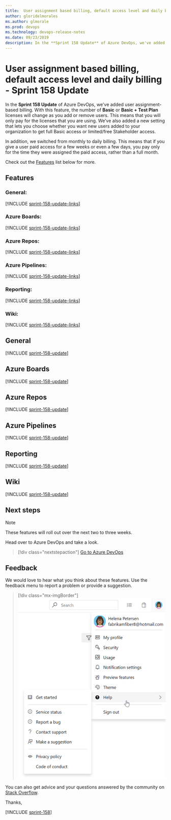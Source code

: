 ```yaml
---
title:  User assignment based billing, default access level and daily billing - Sprint 158 Update
author: gloridelmorales
ms.author: glmorale
ms.prod: devops
ms.technology: devops-release-notes
ms.date: 09/23/2019
description: In the **Sprint 158 Update** of Azure DevOps, we've added user assignment based billing. With this feature, the number of Basic or Basic + Test Plan licenses will change as you add or remove users. 
---
```


#  User assignment based billing, default access level and daily billing - Sprint 158 Update

In the **Sprint 158 Update** of Azure DevOps, we've added user assignment-based billing. With this feature, the number of **Basic** or **Basic + Test Plan** licenses will change as you add or remove users. This means that you will only pay for the licenses that you are using. We’ve also added a new setting that lets you choose whether you want new users added to your organization to get full Basic access or limited/free Stakeholder access.

In addition, we switched from monthly to daily billing. This means that if you give a user paid access for a few weeks or even a few days, you pay only for the time they were assigned the paid access, rather than a full month.

Check out the [Features](#features) list below for more.

## Features

### General:

[!INCLUDE [sprint-158-update-links](_shared/general/sprint-158-update-links.md)]

### Azure Boards:

[!INCLUDE [sprint-158-update-links](_shared/boards/sprint-158-update-links.md)]

### Azure Repos:

[!INCLUDE [sprint-158-update-links](_shared/repos/sprint-158-update-links.md)]

### Azure Pipelines:

[!INCLUDE [sprint-158-update-links](_shared/pipelines/sprint-158-update-links.md)]

### Reporting:

[!INCLUDE [sprint-158-update-links](_shared/reporting/sprint-158-update-links.md)]

### Wiki:

[!INCLUDE [sprint-158-update-links](_shared/wiki/sprint-158-update-links.md)]

## General

[!INCLUDE [sprint-158-update](_shared/general/sprint-158-update.md)]

## Azure Boards

[!INCLUDE [sprint-158-update](_shared/boards/sprint-158-update.md)]

## Azure Repos

[!INCLUDE [sprint-158-update](_shared/repos/sprint-158-update.md)]

## Azure Pipelines

[!INCLUDE [sprint-158-update](_shared/pipelines/sprint-158-update.md)]

## Reporting

[!INCLUDE [sprint-158-update](_shared/reporting/sprint-158-update.md)]

## Wiki

[!INCLUDE [sprint-158-update](_shared/wiki/sprint-158-update.md)]

## Next steps

> [!NOTE]
> These features will roll out over the next two to three weeks.

Head over to Azure DevOps and take a look.

> [!div class="nextstepaction"]
> [Go to Azure DevOps](http://go.microsoft.com/fwlink/?LinkId=307137&campaign=o~msft~docs~product-vsts~release-notes)

## Feedback

We would love to hear what you think about these features. Use the feedback menu to report a problem or provide a suggestion.

> [!div class="mx-imgBorder"]
> ![Make a suggestion](../_img/make-a-suggestion.png)

You can also get advice and your questions answered by the community on [Stack Overflow](https://stackoverflow.com/questions/tagged/azure-devops).

Thanks,

[!INCLUDE [sprint-158](_shared/signer/sprint-158.md)]
